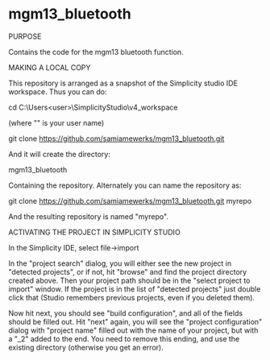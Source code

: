 # mgm13_bluetooth 

PURPOSE

Contains the code for the mgm13 bluetooth function. 

MAKING A LOCAL COPY

This repository is arranged as a snapshot of the Simplicity studio
IDE workspace. Thus you can do:

cd C:\Users\<user>\SimplicityStudio\v4_workspace

(where "<user>" is your user name)

git clone https://github.com/samiamewerks/mgm13_bluetooth.git

And it will create the directory:

mgm13_bluetooth

Containing the repository. Alternately you can name the repository as:

git clone https://github.com/samiamewerks/mgm13_bluetooth.git myrepo

And the resulting repository is named "myrepo".

ACTIVATING THE PROJECT IN SIMPLICITY STUDIO

In the Simplicity IDE, select file->import

In the "project search" dialog, you will either see the new project in
"detected projects", or if not, hit "browse" and find the project directory
created above. Then your project path should be in the "select project to
import" window. If the project is in the list of "detected projects" just
double click that (Studio remembers previous projects, even if you deleted
them).

Now hit next, you should see "build configuration", and all of the fields
should be filled out. Hit "next" again, you will see the "project 
configuration" dialog with "project name" filled out with the name of your
project, but with a "_2" added to the end. You need to remove this ending,
and use the existing directory (otherwise you get an error).
